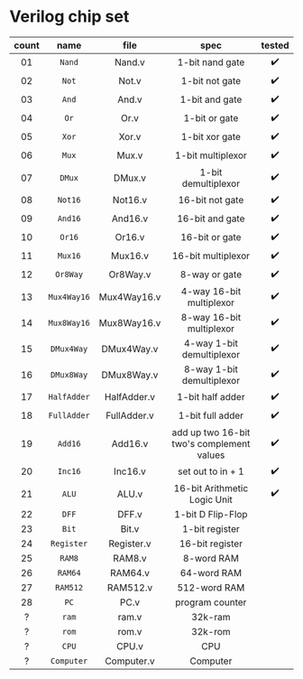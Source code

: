 # Verilog chip set

| count | name | file | spec | tested |
| :--------: | :--------: | :--------: | :--------: | :--------: |
| 01 | `Nand` | Nand.v | 1-bit nand gate | :heavy_check_mark: |
| 02 | `Not` | Not.v | 1-bit not gate | :heavy_check_mark: |
| 03 | `And` | And.v | 1-bit and gate | :heavy_check_mark: |
| 04 | `Or` | Or.v | 1-bit or gate | :heavy_check_mark: |
| 05 | `Xor` | Xor.v | 1-bit xor gate | :heavy_check_mark: |
| 06 | `Mux` | Mux.v | 1-bit multiplexor | :heavy_check_mark: |
| 07 | `DMux` | DMux.v | 1-bit demultiplexor | :heavy_check_mark: |
| 08 | `Not16` | Not16.v | 16-bit not gate | :heavy_check_mark: |
| 09 | `And16` | And16.v | 16-bit and gate | :heavy_check_mark: |
| 10 | `Or16` | Or16.v | 16-bit or gate | :heavy_check_mark: |
| 11 | `Mux16` | Mux16.v | 16-bit multiplexor | :heavy_check_mark: |
| 12 | `Or8Way` | Or8Way.v | 8-way or gate | :heavy_check_mark: |
| 13 | `Mux4Way16` | Mux4Way16.v | 4-way 16-bit multiplexor | :heavy_check_mark: |
| 14 | `Mux8Way16` | Mux8Way16.v | 8-way 16-bit multiplexor | :heavy_check_mark: |
| 15 | `DMux4Way` | DMux4Way.v | 4-way 1-bit demultiplexor | :heavy_check_mark: |
| 16 | `DMux8Way` | DMux8Way.v | 8-way 1-bit demultiplexor | :heavy_check_mark: |
| 17 | `HalfAdder` | HalfAdder.v | 1-bit half adder | :heavy_check_mark: |
| 18 | `FullAdder` | FullAdder.v | 1-bit full adder | :heavy_check_mark: |
| 19 | `Add16` | Add16.v | add up two 16-bit two's complement values | :heavy_check_mark: |
| 20 | `Inc16` | Inc16.v | set out to in + 1 | :heavy_check_mark: |
| 21 | `ALU` | ALU.v | 16-bit Arithmetic Logic Unit | :heavy_check_mark: |
| 22 | `DFF` | DFF.v | 1-bit D Flip-Flop |
| 23 | `Bit` | Bit.v | 1-bit register |
| 24 | `Register` | Register.v | 16-bit register |
| 25 | `RAM8` | RAM8.v | 8-word RAM |
| 26 | `RAM64` | RAM64.v | 64-word RAM |
| 27 | `RAM512` | RAM512.v | 512-word RAM |
| 28 | `PC` | PC.v | program counter |
| ? | `ram` | ram.v | 32k-ram |
| ? | `rom` | rom.v | 32k-rom |
| ? | `CPU` | CPU.v | CPU |
| ? | `Computer` | Computer.v | Computer |